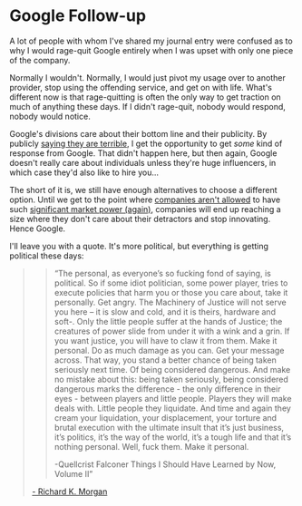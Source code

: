 # Google Follow-up

A lot of people with whom I've shared my journal entry were confused as to why
I would rage-quit Google entirely when I was upset with only one piece of the
company. 

Normally I wouldn't. Normally, I would just pivot my usage over to another
provider, stop using the offending service, and get on with life. What's
different now is that rage-quitting is often the only way to get traction on
much of anything these days. If I didn't rage-quit, nobody would respond,
nobody would notice.

Google's divisions care about their bottom line and their publicity. By publicly
[saying they are terrible][1], I get the opportunity to get *some* kind of
response from Google.  That didn't happen here, but then again, Google doesn't
really care about individuals unless they're huge influencers, in which case
they'd also like to hire you... 

The short of it is, we still have enough alternatives to choose a different
option. Until we get to the point where [companies aren't allowed][2] to have such
[significant market power (again)][3], companies will end up reaching a size
where they don't care about their detractors and stop innovating. Hence Google.

I'll leave you with a quote. It's more political, but everything is getting
political these days:

>>“The personal, as everyone’s so fucking fond of saying, is political. So if
>>some idiot politician, some power player, tries to execute policies that harm
>>you or those you care about, take it personally. Get angry. The Machinery of
>>Justice will not serve you here – it is slow and cold, and it is theirs,
>>hardware and soft-. Only the little people suffer at the hands of Justice; the
>>creatures of power slide from under it with a wink and a grin. If you want
>>justice, you will have to claw it from them. Make it personal. Do as much
>>damage as you can. Get your message across. That way, you stand a better chance
>>of being taken seriously next time. Of being considered dangerous. And make no
>>mistake about this: being taken seriously, being considered dangerous marks the
>>difference - the only difference in their eyes - between players and little
>>people. Players they will make deals with. Little people they liquidate. And
>>time and again they cream your liquidation, your displacement, your torture and
>>brutal execution with the ultimate insult that it’s just business, it’s
>>politics, it’s the way of the world, it’s a tough life and that it’s nothing
>>personal. Well, fuck them. Make it personal.
>>
>> -Quellcrist Falconer
>> Things I Should Have Learned by Now, Volume II” 
>
> [- Richard K. Morgan][4]

[1]:https://twitter.com/tydavis313/status/964328720210132992
[2]:https://en.wikipedia.org/wiki/Presidency_of_Theodore_Roosevelt#Trust_busting_and_regulation
[3]:http://www.ushistory.org/us/43b.asp
[4]:https://www.goodreads.com/quotes/tag/takeshi-kovacs
